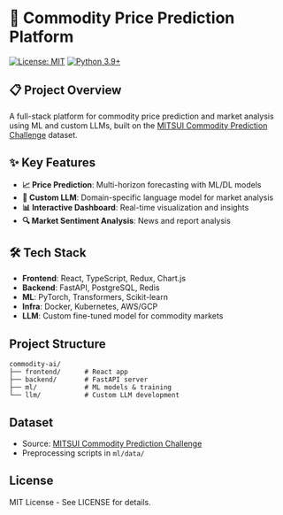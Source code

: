 # 🌾 Commodity Price Prediction Platform

[![License: MIT](https://img.shields.io/badge/License-MIT-yellow.svg)](https://opensource.org/licenses/MIT)
[![Python 3.9+](https://img.shields.io/badge/python-3.9+-blue.svg)](https://www.python.org/downloads/)

## 📋 Project Overview
A full-stack platform for commodity price prediction and market analysis using ML and custom LLMs, built on the [MITSUI Commodity Prediction Challenge](https://www.kaggle.com/competitions/mitsui-commodity-prediction-challenge) dataset.

## ✨ Key Features
- **📈 Price Prediction**: Multi-horizon forecasting with ML/DL models
- **🤖 Custom LLM**: Domain-specific language model for market analysis
- **📊 Interactive Dashboard**: Real-time visualization and insights
- **🔍 Market Sentiment Analysis**: News and report analysis

## 🛠 Tech Stack
- **Frontend**: React, TypeScript, Redux, Chart.js
- **Backend**: FastAPI, PostgreSQL, Redis
- **ML**: PyTorch, Transformers, Scikit-learn
- **Infra**: Docker, Kubernetes, AWS/GCP
- **LLM**: Custom fine-tuned model for commodity markets

## Project Structure
```
commodity-ai/
├── frontend/      # React app
├── backend/       # FastAPI server
├── ml/            # ML models & training
└── llm/           # Custom LLM development
```



## Dataset
- Source: [MITSUI Commodity Prediction Challenge](https://www.kaggle.com/competitions/mitsui-commodity-prediction-challenge)
- Preprocessing scripts in `ml/data/`

## License
MIT License - See LICENSE for details.
